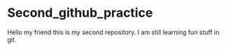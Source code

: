 # Second_github_practice
Hello my friend this is my second repository.
I am still learning fun stuff in git.
